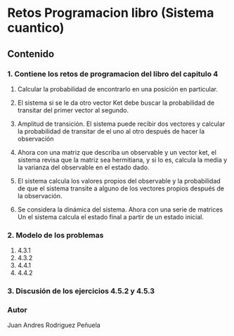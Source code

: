 # Retos Programacion libro (Sistema cuantico)

## Contenido
### 1. Contiene los retos de programacion del libro del capitulo 4
1. Calcular la probabilidad de encontrarlo en una posición en particular.
2. El sistema si se le da otro vector Ket debe buscar la probabilidad de transitar del primer vector al segundo.
3. Amplitud de transición. El sistema puede recibir dos vectores y calcular la probabilidad de transitar de el uno al otro después de hacer la observación
4. Ahora con una matriz que describa un observable y un vector ket, el sistema revisa que la matriz sea hermitiana, y si lo es, calcula la media y la varianza del observable en el estado dado.

5. El sistema calcula los valores propios del observable y la probabilidad de que el sistema transite a alguno de los vectores propios después de la observación.

6. Se considera la dinámica del sistema. Ahora con una serie de matrices Un el sistema calcula el estado final a partir de un estado inicial.
### 2. Modelo de los problemas 
1. 4.3.1
2. 4.3.2
3. 4.4.1
3. 4.4.2
### 3. Discusión de los ejercicios 4.5.2 y 4.5.3
### Autor
Juan Andres Rodriguez Peñuela
